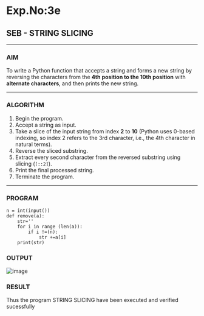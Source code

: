 # Exp.No:3e
## SEB - STRING SLICING

---

### AIM  
To write a Python function that accepts a string and forms a new string by reversing the characters from the **4th position to the 10th position** with **alternate characters**, and then prints the new string.

---

### ALGORITHM

1. Begin the program.  
2. Accept a string as input.  
3. Take a slice of the input string from index **2** to **10** (Python uses 0-based indexing, so index 2 refers to the 3rd character, i.e., the 4th character in natural terms).  
4. Reverse the sliced substring.  
5. Extract every second character from the reversed substring using slicing (`[::2]`).  
6. Print the final processed string.  
7. Terminate the program.

---

### PROGRAM

```
n = int(input())
def remove(a):
    str=''
    for i in range (len(a)):
        if i !=(n):
            str +=a[i]
    print(str)
```

### OUTPUT
![image](https://github.com/user-attachments/assets/72e0ee85-612b-467b-9fea-57afac7c4c24)

### RESULT
Thus the program STRING SLICING have been executed and verified sucessfully
